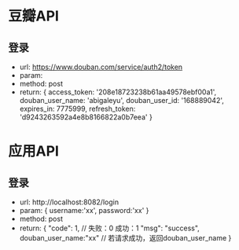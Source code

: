 # 豆瓣API

## 登录
- url:  https://www.douban.com/service/auth2/token
- param: 
- method: post
- return: {
    access_token: '208e18723238b61aa49578ebf00a1',
    douban_user_name: 'abigaleyu',
    douban_user_id: '168889042',
    expires_in: 7775999,
    refresh_token: 'd9243263592a4e8b8166822a0b7eea' 
  }

# 应用API

## 登录

- url:  http://localhost:8082/login
- param: {
  username:'xx',
  password:'xx'
}
- method: post
- return: {
    "code": 1, // 失败：0  成功：1
    "msg": "success",
    douban_user_name:"xx" // 若请求成功，返回douban_user_name
	}

